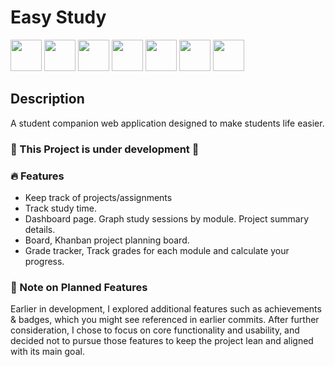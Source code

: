 # Easy Study

<img height="50" src="https://raw.githubusercontent.com/marwin1991/profile-technology-icons/refs/heads/main/icons/node_js.png"/> <img height="50" src="https://raw.githubusercontent.com/marwin1991/profile-technology-icons/refs/heads/main/icons/nest_js.png"/> <img src="https://raw.githubusercontent.com/marwin1991/profile-technology-icons/refs/heads/main/icons/typescript.png" height="50"/> <img src="https://raw.githubusercontent.com/marwin1991/profile-technology-icons/refs/heads/main/icons/react.png" height="50"/> <img height="50" src="https://raw.githubusercontent.com/marwin1991/profile-technology-icons/refs/heads/main/icons/vite.png" /> <img height="50" src="https://raw.githubusercontent.com/marwin1991/profile-technology-icons/refs/heads/main/icons/tailwind_css.png" /> <img height="50" src="https://raw.githubusercontent.com/marwin1991/profile-technology-icons/refs/heads/main/icons/shadcn_ui.png" /> 

## Description
A student companion web application designed to make students life easier.

### 🚨 This Project is under development 🚨

### 🔥 Features
* Keep track of projects/assignments 
* Track study time.
* Dashboard page. Graph study sessions by module. Project summary details.
* Board, Khanban project planning board.
* Grade tracker, Track grades for each module and calculate your progress.

### 📌 Note on Planned Features
Earlier in development, I explored additional features such as achievements & badges, which you might see referenced in earlier commits. After further consideration, I chose to focus on core functionality and usability, and decided not to pursue those features to keep the project lean and aligned with its main goal.